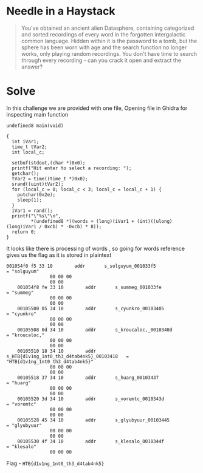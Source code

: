 # Needle in a Haystack
>You've obtained an ancient alien Datasphere, containing categorized and sorted recordings of every word in the forgotten intergalactic common language. Hidden within it is the password to a tomb, but the sphere has been worn with age and the search function no longer works, only playing random recordings. You don't have time to search through every recording - can you crack it open and extract the answer?

# Solve

In this challenge we are provided with one file, Opening file in Ghidra for inspecting main function

```
undefined8 main(void)

{
  int iVar1;
  time_t tVar2;
  int local_c;
  
  setbuf(stdout,(char *)0x0);
  printf("Hit enter to select a recording: ");
  getchar();
  tVar2 = time((time_t *)0x0);
  srand((uint)tVar2);
  for (local_c = 0; local_c < 3; local_c = local_c + 1) {
    putchar(0x2e);
    sleep(1);
  }
  iVar1 = rand();
  printf("\"%s\"\n",
         *(undefined8 *)(words + (long)(iVar1 + (int)((ulong)(long)iVar1 / 0xcb) * -0xcb) * 8));
  return 0;
}

```

It looks like there is processing of words , so going for words reference gives us the flag as it is stored in plaintext

```
001054f0 f5 33 10        addr       s_solguyum_001033f5                         = "solguyum"
                00 00 00 
                00 00
    001054f8 fe 33 10        addr       s_summeg_001033fe                           = "summeg"
                00 00 00 
                00 00
    00105500 05 34 10        addr       s_cyunkro_00103405                          = "cyunkro"
                00 00 00 
                00 00
    00105508 0d 34 10        addr       s_kroucaloc,_0010340d                       = "kroucaloc,"
                00 00 00 
                00 00
    00105510 18 34 10        addr       s_HTB{d1v1ng_1nt0_th3_d4tab4nk5}_00103418   = "HTB{d1v1ng_1nt0_th3_d4tab4nk5}"
                00 00 00 
                00 00
    00105518 37 34 10        addr       s_huarg_00103437                            = "huarg"
                00 00 00 
                00 00
    00105520 3d 34 10        addr       s_voremtc_0010343d                          = "voremtc"
                00 00 00 
                00 00
    00105528 45 34 10        addr       s_glyubyuur_00103445                        = "glyubyuur"
                00 00 00 
                00 00
    00105530 4f 34 10        addr       s_klesalo_0010344f                          = "klesalo"
                00 00 00 
```

Flag - `HTB{d1v1ng_1nt0_th3_d4tab4nk5}`


